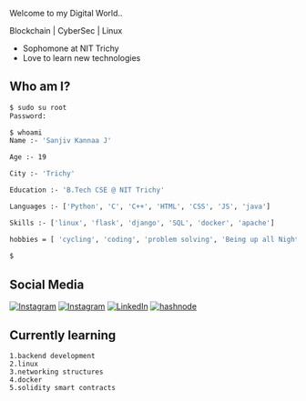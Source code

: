 <!-- [![Typing SVG](https://readme-typing-svg.demolab.com?font=Lato&size=32&pause=500&vCenter=true&&width=600&height=100&lines=Hello+World+!!!;I'm+Sanjiv+Kannaa+Jeganathan)](https://git.io/typing-svg)<br/>
 -->
Welcome to my Digital World..

Blockchain | CyberSec | Linux
- Sophomone at NIT Trichy
- Love to learn new technologies
<!-- 
## Programming Languages
 <img src = './images/python2.png' height='30'/>  <img src = './images/c-original.svg' width='30'/>  <img src = './images/cpp.svg' width='30'/>  <img src = './images/html.svg' width='30'/>  <img src = './images/css.svg' width='30'/>  <img src = './images/js.svg' width='30'/>  <img src = './images/java.svg' width='30'/>
 
 ## Tools
 <img src = './images/django.svg' height='40'/> <img src = './images/flask.png' width='30'/>  <img src = './images/sql.svg' width='30'/>  <img src = './images/git.svg' width='30'/>  <img src = './images/linux2.svg' width='30'/>  <img src = './images/ethereum.svg' width='30'/>
 -->

<!--  
 ## Who am I?
 ```python
class WhoAmI:
	 user = 'sanjiv kannaa jeganathan'
	education = "NIT trichy"
	hobbies = [
				'cycling',
				'coding',
				'problem solving',
				'Being up all Night chasing that ONE BUG...'
			]
	
	def getCity():
		return 'Trichy, TN, India'
 ``` -->
 
 
  ## Who am I?
 ```bash
 $ sudo su root
 Password: 
 
 $ whoami
 Name :- 'Sanjiv Kannaa J'

Age :- 19

City :- 'Trichy'

Education :- 'B.Tech CSE @ NIT Trichy'

Languages :- ['Python', 'C', 'C++', 'HTML', 'CSS', 'JS', 'java']

Skills :- ['linux', 'flask', 'django', 'SQL', 'docker', 'apache']

hobbies = [ 'cycling', 'coding', 'problem solving', 'Being up all Night chasing that ONE BUG...']
			
$
```
 
## Social Media
[![Instagram](https://img.shields.io/badge/Instagram-%23E4405F.svg?logo=Instagram&logoColor=white)](https://instagram.com/sanjivkannaajeganathan) [![Instagram](https://img.shields.io/badge/Instagram-%23E4405F.svg?logo=Instagram&logoColor=white)](https://instagram.com/sanjiv_kannaa_jeganathan) [![LinkedIn](https://img.shields.io/badge/LinkedIn-%230077B5.svg?logo=linkedin&logoColor=white)](https://linkedin.com/in/sanjiv-kannaa-jeganathan-532b16227/) [![hashnode](https://img.shields.io/badge/Hashnode-2962FF?style=for-the-badge&logo=hashnode&logoColor=white)](https://sanjivkannaa.hashnode.dev/) 
 
## Currently learning
 	1.backend development
    2.linux
    3.networking structures
    4.docker
    5.solidity smart contracts
    
 




<!-- 

 
![](https://github-readme-stats.vercel.app/api?username=SanjivKannaa&theme=default&hide_border=false&include_all_commits=true&count_private=true)

![](https://github-readme-stats.vercel.app/api/top-langs/?username=SanjivKannaa&theme=default&hide_border=false&include_all_commits=true&count_private=true&layout=compact)

 -------
 -->
